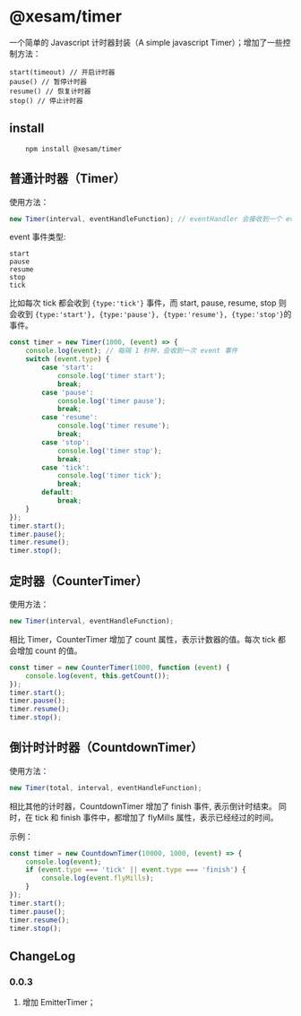# @xesam/timer

一个简单的 Javascript 计时器封装（A simple javascript Timer）；增加了一些控制方法：

    start(timeout) // 开启计时器
    pause() // 暂停计时器
    resume() // 恢复计时器
    stop() // 停止计时器

## install

```shell script
    npm install @xesam/timer
```

## 普通计时器（Timer）

使用方法：

```javascript
new Timer(interval, eventHandleFunction); // eventHandler 会接收到一个 event 事件
```

event 事件类型:

    start
    pause
    resume
    stop
    tick

比如每次 tick 都会收到 `{type:'tick'}` 事件，而 start, pause, resume, stop 则会收到 `{type:'start'}, {type:'pause'}, {type:'resume'}, {type:'stop'}`的事件。

```javascript
const timer = new Timer(1000, (event) => {
    console.log(event); // 每隔 1 秒种，会收到一次 event 事件
    switch (event.type) {
        case 'start':
            console.log('timer start');
            break;
        case 'pause':
            console.log('timer pause');
            break;
        case 'resume':
            console.log('timer resume');
            break;
        case 'stop':
            console.log('timer stop');
            break;
        case 'tick':
            console.log('timer tick');
            break;
        default:
            break;
    }
});
timer.start();
timer.pause();
timer.resume();
timer.stop();
```

## 定时器（CounterTimer）

使用方法：

```javascript
new Timer(interval, eventHandleFunction);
```

相比 Timer，CounterTimer 增加了 count 属性，表示计数器的值。每次 tick 都会增加 count 的值。

```javascript
const timer = new CounterTimer(1000, function (event) {
    console.log(event, this.getCount());
});
timer.start();
timer.pause();
timer.resume();
timer.stop();
```

## 倒计时计时器（CountdownTimer）

使用方法：

```javascript
new Timer(total, interval, eventHandleFunction);
```

相比其他的计时器，CountdownTimer 增加了 finish 事件, 表示倒计时结束。
同时，在 tick 和 finish 事件中，都增加了 flyMills 属性，表示已经经过的时间。

示例：

```javascript
const timer = new CountdownTimer(10000, 1000, (event) => {
    console.log(event);
    if (event.type === 'tick' || event.type === 'finish') {
        console.log(event.flyMills);
    }
});
timer.start();
timer.pause();
timer.resume();
timer.stop();
```

## ChangeLog

### 0.0.3

1. 增加 EmitterTimer；
